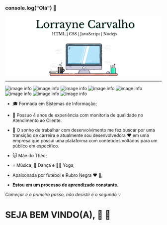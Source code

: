 ### console.log("Olá") 👋

![image info](./images/1.png)


------------------------------------------------------------------------------------------------------------------------------
![image info](https://img.shields.io/badge/HTML5-E34F26?style=for-the-badge&logo=html5&logoColor=white) ![image info](https://img.shields.io/badge/CSS3-1572B6?style=for-the-badge&logo=css3&logoColor=white)  ![image info](https://img.shields.io/badge/JavaScript-F7DF1E?style=for-the-badge&logo=javascript&logoColor=black) ![image info](https://img.shields.io/badge/Node.js-43853D?style=for-the-badge&logo=node.js&logoColor=white) ![image info](https://img.shields.io/badge/MySQL-00000F?style=for-the-badge&logo=mysql&logoColor=white) ![image info](https://img.shields.io/badge/AngularJS-E23237?style=for-the-badge&logo=angularjs&logoColor=white) ![image info](https://img.shields.io/badge/Git-F05032?style=for-the-badge&logo=git&logoColor=white) ![image info](https://img.shields.io/badge/Express.js-404D59?style=for-the-badge&logo=express&logoColor=white) 



* :mortar_board: Formada em Sistemas de Informação;
* :office: Possuo 4 anos de experiência com monitoria de qualidade no Atendimento ao Cliente. 
* :office: O sonho de trabalhar com desenvolvimento me fez buscar por uma transição de carreira e atualmente sou desenvolvedora :hearts: em uma empresa que possui uma plataforma com conteúdos voltados para um público em especifico.

* :cat: Mãe do Théo;
* :notes: Música, :dancer: Dança e :lotus_position_woman: Yoga; 
* Apaixonada por futebol e Rubro Negra :hearts: :black_heart:;
* **Estou em um processo de aprendizado constante.**


*Começar é o primeiro passo, não desistir é o segundo* :bulb:


# SEJA BEM VINDO(A), :wave: :punch:



<!--
**LorrayneCarvalho/LorrayneCarvalho** is a ✨ _special_ ✨ repository because its `README.md` (this file) appears on your GitHub profile.

Here are some ideas to get you started:

- 🔭 I’m currently working on ...
- 🌱 I’m currently learning ...
- 👯 I’m looking to collaborate on ...
- 🤔 I’m looking for help with ...
- 💬 Ask me about ...
- 📫 How to reach me: ...
- 😄 Pronouns: ...
- ⚡ Fun fact: ...
-->
